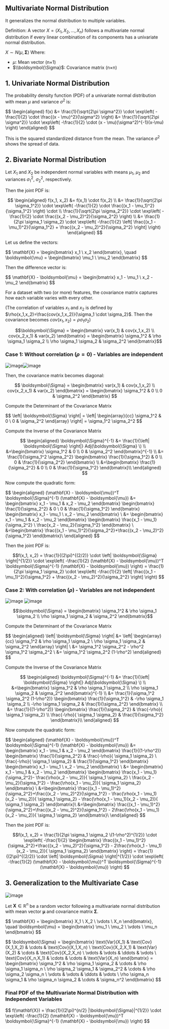 ## Multivariate Normal Distribution
It generalizes the normal distribution to multiple variables.

Definition: A vector $X = (X_1, X_2, ..., X_n)$ follows a multivariate normal distribution if every linear combination of its components has a univariate normal distribution.

$X∼ N(\mu,\boldsymbol{\Sigma})$ 
Where:
- $\mu$: Mean vector (n×1)
- $\\boldsymbol{\Sigma}$: Covariance matrix (n×n)

## 1. Univariate Normal Distribution
The probability density function (PDF) of a univariate normal distribution with mean $\mu$ and variance $\sigma^2$ is:

\$$
\begin{aligned}
f(x) &= \frac{1}{\sqrt{2\pi \sigma^2}} \cdot \exp\left( -\frac{1}{2} \cdot \frac{(x - \mu)^2}{\sigma^2} \right)
            &= \frac{1}{\sqrt{2\pi \sigma^2}} \cdot \exp\left( -\frac{1}{2} \cdot (x - \mu)(\sigma^2)^{-1}(x-\mu) \right)
\end{aligned}
\$$


This is the squared standardized distance from the mean. The variance $\sigma^2$ shows the spread of data.

## 2. Bivariate Normal Distribution

Let $X_1$ and $X_2$ be independent normal variables with means $\mu_1$, $\mu_2$ and variances $\sigma_1^2$, $\sigma_2^2$, respectively. 

Then the joint PDF is:

$$
\begin{aligned}
f(x_1, x_2) &= f(x_1) \cdot f(x_2) \\
&= \frac{1}{\sqrt{2\pi \sigma_1^2}} \cdot \exp\left( -\frac{1}{2} \cdot \frac{(x_1 - \mu_1)^2}{\sigma_1^2} \right) \cdot \\ \frac{1}{\sqrt{2\pi \sigma_2^2}} \cdot \exp\left( -\frac{1}{2} \cdot \frac{(x_2 - \mu_2)^2}{\sigma_2^2} \right) \\
&= \frac{1}{2\pi \sigma_1 \sigma_2} \cdot \exp\left( -\frac{1}{2} \left[
\frac{(x_1 - \mu_1)^2}{\sigma_1^2} +
\frac{(x_2 - \mu_2)^2}{\sigma_2^2}
\right] \right)
\end{aligned}
$$



Let us define the vectors:

\$$
\mathbf{X} =
\begin{bmatrix}
x_1 \\
x_2
\end{bmatrix}, \quad
\boldsymbol{\mu} =
\begin{bmatrix}
\mu_1 \\
\mu_2
\end{bmatrix}
\$$

Then the difference vector is:

\$$
\mathbf{X} - \boldsymbol{\mu} =
\begin{bmatrix}
x_1 - \mu_1 \\
x_2 - \mu_2
\end{bmatrix}
\$$

For a dataset with two (or more) features, the covariance matrix captures how each variable varies with every other. 


(The correlation of variables $x_1$ and $x_2$ is defined by $\rho(x_1,x_2)=\frac{cov(x_1,x_2)}{\sigma_1 \cdot \sigma_2}$. Then the covariance becomes $cov(x_1,x_2)=\rho \sigma_1 \sigma_2$)

$$\boldsymbol{\Sigma} = \begin{bmatrix}
var(x_1) & cov(x_1,x_2) \\
cov(x_2,x_1) & var(x_2)
\end{bmatrix} = 
\begin{bmatrix}
\sigma_1^2 & \rho \sigma_1 \sigma_2 \\
\rho \sigma_1 \sigma_2 & \sigma_2^2
\end{bmatrix}$$

### Case 1: Without correlation $(\rho=0)$  - Variables are independent
![image](https://github.com/user-attachments/assets/a95b2ef7-73a7-477f-b47a-bcf2bec50e5e)![image](https://github.com/user-attachments/assets/e7d07ed4-0693-433d-ba3a-347c7c79bddb)


Then, the covariance matrix becomes diagonal:

$$
\boldsymbol{\Sigma} = \begin{bmatrix}
var(x_1) & cov(x_1,x_2) \\
cov(x_2,x_1) & var(x_2)
\end{bmatrix} = 
\begin{bmatrix}
\sigma_1^2 & 0 \\
0 & \sigma_2^2
\end{bmatrix}
$$

Compute the Determinant of the Covariance Matrix 

\$$
\left| \boldsymbol{\Sigma} \right| =
\left| 
\begin{array}{cc}
\sigma_1^2 & 0 \\
0 & \sigma_2^2
\end{array}
\right| 
= \sigma_1^2 \sigma_2^2
\$$

Compute the Inverse of the Covariance Matrix

$$
\begin{aligned}
\boldsymbol{\Sigma}^{-1} &= \frac{1}{\left| \boldsymbol{\Sigma} \right|} Adj(\boldsymbol{\Sigma} \)
\\
&=\begin{bmatrix}
\sigma_1^2 & 0 \\
0 & \sigma_2^2
\end{bmatrix}^{-1}
\\
&= \frac{1}{\sigma_1^2 \sigma_2^2} \begin{bmatrix}
\frac{1}{\sigma_1^2} & 0 \\
0 & \frac{1}{\sigma_2^2}
\end{bmatrix}
\\
&=\begin{bmatrix}
\frac{1}{\sigma_2^2} & 0 \\
0 & \frac{1}{\sigma_1^2}
\end{bmatrix}\\
\end{aligned}
$$


Now compute the quadratic form:

\$$
\begin{aligned}
(\mathbf{X} - \boldsymbol{\mu})^T \boldsymbol{\Sigma}^{-1} (\mathbf{X} - \boldsymbol{\mu})
&= \begin{bmatrix}
x_1 - \mu_1 & x_2 - \mu_2
\end{bmatrix}
\begin{bmatrix}
\frac{1}{\sigma_2^2} & 0 \\
0 & \frac{1}{\sigma_1^2}
\end{bmatrix}
\begin{bmatrix}
x_1 - \mu_1 \\
x_2 - \mu_2
\end{bmatrix}
\\
&= \begin{bmatrix}
x_1 - \mu_1 & x_2 - \mu_2
\end{bmatrix}
\begin{bmatrix}
\frac{x_1 - \mu_1}{\sigma_2^2} \\
\frac{x_2 - \mu_2}{\sigma_1^2}
\end{bmatrix}
\\
&=\begin{bmatrix}
\frac{(x_1 - \mu_1)^2}{\sigma_2^2}+\frac{(x_2 - \mu_2)^2}{\sigma_1^2}
\end{bmatrix}\\
\end{aligned}
$$


Then the joint PDF is:

$$f(x_1, x_2)
= \frac{1}{(2\pi)^{(2/2)} \cdot \left| \boldsymbol{\Sigma} \right|^{1/2}} \cdot \exp\left( -\frac{1}{2} (\mathbf{X} - \boldsymbol{\mu})^T \boldsymbol{\Sigma}^{-1} (\mathbf{X} - \boldsymbol{\mu}) \right)
 = \frac{1}{2\pi \sigma_1 \sigma_2} \cdot \exp\left( -\frac{1}{2} \left[
\frac{(x_1 - \mu_1)^2}{\sigma_1^2} +
\frac{(x_2 - \mu_2)^2}{\sigma_2^2}
\right] \right)
$$

### Case 2: With correlation $(\rho)$ - Variables are not independent
![image](https://github.com/user-attachments/assets/c4932c56-e85d-4cdc-8690-51d601c23d62) ![image](https://github.com/user-attachments/assets/4900ce76-dd5b-4bee-99b9-2af3d248a197)


$$\boldsymbol{\Sigma} = 
\begin{bmatrix}
\sigma_1^2 & \rho \sigma_1 \sigma_2 \\
\rho \sigma_1 \sigma_2 & \sigma_2^2
\end{bmatrix}$$

Compute the Determinant of the Covariance Matrix 

\$$
\begin{aligned}
\left| \boldsymbol{\Sigma} \right| &=
\left| 
\begin{array}{cc}
\sigma_1^2 & \rho \sigma_1 \sigma_2 \\
\rho \sigma_1 \sigma_2 & \sigma_2^2
\end{array}
\right| \\
&= \sigma_1^2 \sigma_2^2 - \rho^2 \sigma_1^2 \sigma_2^2 \\
&=  \sigma_1^2 \sigma_2^2 (1-\rho^2)
\end{aligned}
\$$

Compute the Inverse of the Covariance Matrix

$$
\begin{aligned}
\boldsymbol{\Sigma}^{-1} &= \frac{1}{\left| \boldsymbol{\Sigma} \right|} Adj(\boldsymbol{\Sigma} \)
\\
&=\begin{bmatrix}
\sigma_1^2 & \rho \sigma_1 \sigma_2 \\
\rho \sigma_1 \sigma_2 & \sigma_2^2
\end{bmatrix}^{-1}
\\
&= \frac{1}{\sigma_1^2 \sigma_2^2 (1-\rho^2)} 
\begin{bmatrix}
\frac{1}{\sigma_1^2} & -\rho \sigma_1 \sigma_2 \\
-\rho \sigma_1 \sigma_2 & \frac{1}{\sigma_2^2}
\end{bmatrix}
\\
&= \frac{1}{(1-\rho^2)}
\begin{bmatrix}
\frac{1}{\sigma_2^2} & \frac{-\rho}{ \sigma_1 \sigma_2} \\
\frac{-\rho}{ \sigma_1 \sigma_2} & \frac{1}{\sigma_1^2}
\end{bmatrix}\\
\end{aligned}
$$

Now compute the quadratic form:

\$$
\begin{aligned}
(\mathbf{X} - \boldsymbol{\mu})^T \boldsymbol{\Sigma}^{-1} (\mathbf{X} - \boldsymbol{\mu})
&= \begin{bmatrix}
x_1 - \mu_1 & x_2 - \mu_2
\end{bmatrix}
 \frac{1}{(1-\rho^2)}
\begin{bmatrix}
\frac{1}{\sigma_2^2} & \frac{-\rho}{ \sigma_1 \sigma_2} \\
\frac{-\rho}{ \sigma_1 \sigma_2} & \frac{1}{\sigma_1^2}
\end{bmatrix}
\begin{bmatrix}
x_1 - \mu_1 \\
x_2 - \mu_2
\end{bmatrix}
\\
&= \begin{bmatrix}
x_1 - \mu_1 & x_2 - \mu_2
\end{bmatrix}
\begin{bmatrix}
\frac{x_1 - \mu_1}{\sigma_2^2}- \frac{\rho(x_2 - \mu_2)}{ \sigma_1 \sigma_2} \\
\frac{x_2 - \mu_2}{\sigma_1^2} - \frac{\rho(x_1 - \mu_2)}{ \sigma_1 \sigma_2}
\end{bmatrix}
\\
&=\begin{bmatrix}
\frac{(x_1 - \mu_1)^2}{\sigma_2^2}+\frac{(x_2 - \mu_2)^2}{\sigma_1^2} - \frac{\rho(x_1 - \mu_1)(x_2 - \mu_2)}{ \sigma_1 \sigma_2} - \frac{\rho(x_1 - \mu_1)(x_2 - \mu_2)}{ \sigma_1 \sigma_2}
\end{bmatrix}\\
&=\begin{bmatrix}
\frac{(x_1 - \mu_1)^2}{\sigma_2^2}+\frac{(x_2 - \mu_2)^2}{\sigma_1^2} - 2\frac{\rho(x_1 - \mu_1)(x_2 - \mu_2)}{ \sigma_1 \sigma_2} 
\end{bmatrix}\\
\end{aligned}
$$

Then the joint PDF is:

$$f(x_1, x_2)
 = \frac{1}{2\pi \sigma_1 \sigma_2 \(1-\rho^2)^{1/2}} \cdot \exp\left( -\frac{1}{2} \begin{bmatrix}
\frac{(x_1 - \mu_1)^2}{\sigma_2^2}+\frac{(x_2 - \mu_2)^2}{\sigma_1^2} - 2\frac{\rho(x_1 - \mu_1)(x_2 - \mu_2)}{ \sigma_1 \sigma_2} 
\end{bmatrix} \right)
= \frac{1}{(2\pi)^{(2/2)} \cdot \left| \boldsymbol{\Sigma} \right|^{1/2}} \cdot \exp\left( -\frac{1}{2} (\mathbf{X} - \boldsymbol{\mu})^T \boldsymbol{\Sigma}^{-1} (\mathbf{X} - \boldsymbol{\mu}) \right)
$$

## 3. Generalization to the Multivariate Case
![image](https://github.com/user-attachments/assets/e7d9cd3d-9595-4754-95df-1d84bd62b861)

Let $\mathbf{X} \in \mathbb{R}^n$ be a random vector following a multivariate normal distribution with mean vector $\boldsymbol{\mu}$ and covariance matrix $\boldsymbol{\Sigma}$.

\$$
\mathbf{X} =
\begin{bmatrix}
X_1 \\
X_2 \\
\vdots \\
X_n
\end{bmatrix}, \quad
\boldsymbol{\mu} =
\begin{bmatrix}
\mu_1 \\
\mu_2 \\
\vdots \\
\mu_n
\end{bmatrix}
\$$

\$$
\boldsymbol{\Sigma} =
\begin{bmatrix}
\text{Var}(X_1) & \text{Cov}(X_1,X_2) & \cdots & \text{Cov}(X_1,X_n) \\
\text{Cov}(X_2,X_1) & \text{Var}(X_2) & \cdots & \text{Cov}(X_2,X_n) \\
\vdots & \vdots & \ddots & \vdots \\
\text{Cov}(X_n,X_1) & \cdots & \cdots & \text{Var}(X_n)
\end{bmatrix}
= \begin{bmatrix}
\sigma_1^2 & \rho \sigma_1 \sigma_2 & \cdots & \rho \sigma_1 \sigma_n \\
\rho \sigma_2 \sigma_1 & \sigma_2^2 & \cdots & \rho \sigma_2 \sigma_n \\
\vdots & \vdots & \ddots & \vdots \\
\rho \sigma_n \sigma_1 & \rho \sigma_n \sigma_2 & \cdots & \sigma_n^2
\end{bmatrix}
\$$


### Final PDF of the Multivariate Normal Distribution with Independent Variables

\$$
f(\mathbf{X}) = \frac{1}{(2\pi)^{n/2} |\boldsymbol{\Sigma}|^{1/2}} \cdot \exp\left( -\frac{1}{2} (\mathbf{X} - \boldsymbol{\mu})^T \boldsymbol{\Sigma}^{-1} (\mathbf{X} - \boldsymbol{\mu}) \right)
\$$
